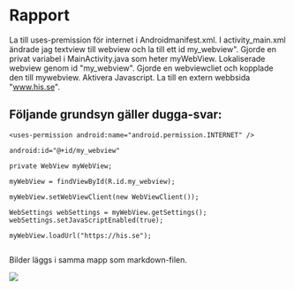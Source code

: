 
# Rapport

La till uses-premission för internet i Androidmanifest.xml.
I activity_main.xml ändrade jag textview till webview och la till ett id my_webview".
Gjorde en privat variabel i MainActivity.java som heter myWebView.
Lokaliserade webview genom id "my_webview".
Gjorde en webviewcliet och kopplade den till mywebview.
Aktivera Javascript.
La till en extern webbsida "www.his.se".

## Följande grundsyn gäller dugga-svar:



```
<uses-permission android:name="android.permission.INTERNET" />

android:id="@+id/my_webview"

private WebView myWebView;

myWebView = findViewById(R.id.my_webview);

myWebView.setWebViewClient(new WebViewClient());

WebSettings webSettings = myWebView.getSettings();
webSettings.setJavaScriptEnabled(true);

myWebView.loadUrl("https://his.se");


```

Bilder läggs i samma mapp som markdown-filen.


![](android.png) 

